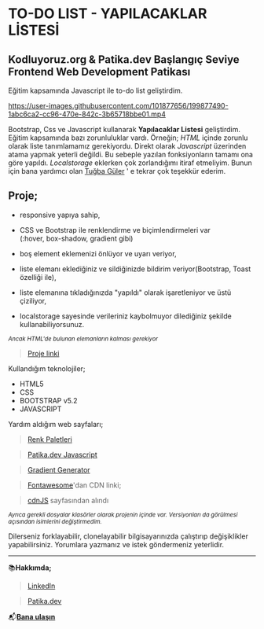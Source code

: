# TO-DO LIST - YAPILACAKLAR LİSTESİ

## Kodluyoruz.org & Patika.dev Başlangıç Seviye Frontend Web Development Patikası

Eğitim kapsamında Javascript ile to-do list geliştirdim.






https://user-images.githubusercontent.com/101877656/199877490-1abc6ca2-cc96-470e-842c-3b65718bbe01.mp4







Bootstrap, Css ve Javascript kullanarak **Yapılacaklar Listesi** geliştirdim. Eğitim kapsamında bazı zorunluluklar vardı. Örneğin; *HTML* içinde zorunlu olarak liste tanımlamamız gerekiyordu. Direkt olarak *Javascript* üzerinden atama yapmak yeterli değildi. Bu sebeple yazılan fonksiyonların tamamı ona göre yapıldı. *Localstorage* eklerken çok zorlandığımı itiraf etmeliyim. Bunun için bana yardımcı olan [Tuğba Güler](https://github.com/tugbagulertg) ' e tekrar çok teşekkür ederim. 

## Proje;

* responsive yapıya sahip,
* CSS ve Bootstrap ile renklendirme ve biçimlendirmeleri var  
(:hover, box-shadow, gradient gibi)

* boş element eklemenizi önlüyor ve uyarı veriyor,
* liste elemanı eklediğiniz ve sildiğinizde bildirim veriyor(Bootstrap, Toast özelliği ile),
* liste elemanına tıkladığınızda "yapıldı" olarak işaretleniyor ve üstü çiziliyor,
* localstorage sayesinde verileriniz kaybolmuyor dilediğiniz şekilde kullanabiliyorsunuz.


<sub>*Ancak HTML'de bulunan elemanların kalması gerekiyor*<sub>

>[Proje linki](https://github.com/ozancylan/to-do-list.git)

Kullandığım teknolojiler;


* HTML5
* CSS
* BOOTSTRAP v5.2
* JAVASCRIPT

Yardım aldığım web sayfaları;

 >[Renk Paletleri](https://colorhunt.co/palette/b3ffaef8ffdbff6464ff7d7d)

 >[Patika.dev Javascript](https://app.patika.dev/courses/javascript/odev2)

 >[Gradient Generator](https://cssgradient.io/gradient-backgrounds/)

> [Fontawesome](https://fontawesome.com/)'dan CDN linki;

>[cdnJS](https://cdnjs.com/libraries/font-awesome) sayfasından alındı

<sub>*Ayrıca gerekli dosyalar klasörler olarak projenin içinde var. Versiyonları da görülmesi açısından isimlerini değiştirmedim.*<sub>


Dilerseniz forklayabilir, clonelayabilir bilgisayarınızda çalıştırıp değişiklikler yapabilirsiniz. Yorumlara yazmanız ve istek göndermeniz yeterlidir.

---

📚**Hakkımda;** 

>[LinkedIn](https://www.linkedin.com/in/ozan-cylan/)

>[Patika.dev](https://app.patika.dev/ozanceylan)

📬[**Bana ulaşın**](mailto:ozanceylan13@gmail.com)
